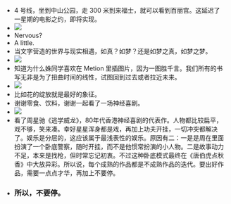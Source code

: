- 4 号线，坐到中山公园，走 300 米到来福士，就可以看到百丽宫。这延迟了一星期的电影之约，即将实现。
- ![](./_image/2020-11-21/a3d4c795611fc87fd1c2eeb371c3eb5e.png)
- Nervous? 
- A little. 
- 当文字营造的世界与现实相遇，如真？如梦？还是如梦之真，如梦之梦。
- ![](./_image/2020-11-21/0e36a08a71958d4a6d19dc18534801d1.jpeg)
- 知道为什么姝同学喜欢在 Metion 里插图片，因为一图胜千言。我们所有的书写无非是为了扭曲时间的线性，试图回到过去或者拉近未来。
- ![](./_image/2020-11-21/999cda2b069176407a9a9d06a6751c0c.jpeg)
- 比如花的绽放就是最好的象征。
- 谢谢零食、饮料，谢谢一起看了一场神经喜剧。
- ![](./_image/2020-11-21/b96943a7454f7f9b679c660f712b33ae.jpeg)
- 看了周星驰《逃学威龙》，80年代香港神经喜剧的代表作。人物都比较扁平，戏不够，笑来凑。幸好星星浑身都是戏，再加上功夫开挂，一切冲突都解决了。娱乐是分层的，这应该属于最浅表性的娱乐。原因有二：一是是周在里面扮演了一个卧底警察，随时开挂，而不是他惯常扮演的小人物。二是故事动力不足，本来是找枪，但时常忘记初衷。不过这种卧底模式最终在《唐伯虎点秋香》中大放异彩。所以说，每个成熟的作品都是不成熟作品的迭代。要出好作品，需要一点点才华，再加上不要停。
- ### 所以，不要停。
